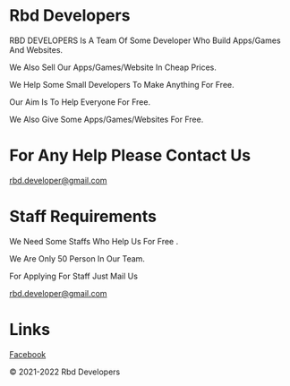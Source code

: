 # Rbd Developers

RBD DEVELOPERS Is A Team Of Some Developer Who Build Apps/Games And Websites.

We Also Sell Our Apps/Games/Website In Cheap Prices.

We Help Some Small Developers To Make Anything For Free.

Our Aim Is To Help Everyone For Free.

We Also Give Some Apps/Games/Websites For Free.


# For Any Help Please Contact Us

rbd.developer@gmail.com



# Staff Requirements

We Need Some Staffs Who Help Us For Free .

We Are Only 50 Person In Our Team.

For Applying For Staff Just Mail Us

rbd.developer@gmail.com




# Links

[Facebook](https://www.facebook.com/Rbd-Developers-110210281528810/)









© 2021-2022 Rbd Developers
